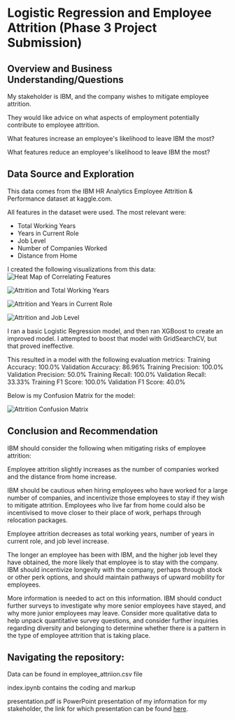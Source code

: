 # Logistic Regression and Employee Attrition (Phase 3 Project Submission)

## Overview and Business Understanding/Questions

My stakeholder is IBM, and the company wishes to mitigate employee attrition.  

They would like advice on what aspects of employment potentially contribute to employee attrition.

What features increase an employee's likelihood to leave IBM the most?

What features reduce an employee's likelihood to leave IBM the most?

## Data Source and Exploration

This data comes from the IBM HR Analytics Employee Attrition & Performance dataset at kaggle.com.

All features in the dataset were used. The most relevant were:
* Total Working Years
* Years in Current Role
* Job Level
* Number of Companies Worked
* Distance from Home


I created the following visualizations from this data:
![Heat Map of Correlating Features](https://user-images.githubusercontent.com/98120389/217927030-e00c3912-a63b-4d16-86ad-143e2eeaf84e.png)

![Attrition and Total Working Years](https://user-images.githubusercontent.com/98120389/217927152-0c8d4c86-6d17-4383-b13c-2c320ef25cfc.png)

![Attrition and Years in Current Role](https://user-images.githubusercontent.com/98120389/217927172-d1aeb9a1-2554-412e-8a1a-af0ec64ed300.png)

![Attrition and Job Level](https://user-images.githubusercontent.com/98120389/217927186-b399322c-692b-48ac-903d-dd77832d64fb.png)


I ran a basic Logistic Regression model, and then ran XGBoost to create an improved model. I attempted to boost that model with GridSearchCV, but that proved ineffective.

This resulted in a model with the following evaluation metrics:
Training Accuracy: 100.0%
Validation Accuracy: 86.96%
Training Precision: 100.0%
Validation Precision: 50.0%
Training Recall: 100.0%
Validation Recall: 33.33%
Training F1 Score: 100.0%
Validation F1 Score: 40.0%

Below is my Confusion Matrix for the model:

![Attrition Confusion Matrix](https://user-images.githubusercontent.com/98120389/218210923-71992173-cbe6-4356-a4aa-a5577bd8f232.png)

## Conclusion and Recommendation

IBM should consider the following when mitigating risks of employee attrition:

Employee attrition slightly increases as the number of companies worked and the distance from home increase. 

IBM should be cautious when hiring employees who have worked for a large number of companies, and incentivize those employees to stay if they wish to mitigate attrition.  Employees who live far from home could also be incentivised to move closer to their place of work, perhaps through relocation packages.  

Employee attrition decreases as total working years, number of years in current role, and job level increase. 

The longer an employee has been with IBM, and the higher job level they have obtained, the more likely that employee is to stay with the company. IBM should incentivize longevity with the company, perhaps through stock or other perk options, and should maintain pathways of upward mobility for employees. 

More information is needed to act on this information. IBM should conduct further surveys to investigate why more senior employees have stayed, and why more junior employees may leave. Consider more qualitative data to help unpack quantitative survey questions, and consider further inquiries regarding diversity and belonging to determine whether there is a pattern in the type of employee attrition that is taking place. 


## Navigating the repository:

Data can be found in employee_attriion.csv file

index.ipynb contains the coding and markup

presentation.pdf is PowerPoint presentation of my information for my stakeholder, the link for which presentation can be found [here](https://docs.google.com/presentation/d/1cg4bz9WO3JMktPdvxqbhGGsCYClR589xYYdrvFqUKxY/edit?usp=sharing).
